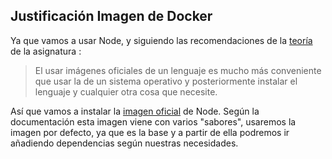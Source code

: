 ## Justificación Imagen de Docker

Ya que vamos a usar Node, y siguiendo las recomendaciones de la [teoría](http://jj.github.io/IV/documentos/temas/Contenedores)
de la asignatura : 

> El usar imágenes oficiales de un lenguaje es mucho más conveniente que usar la de un sistema operativo y
> posteriormente instalar el lenguaje y cualquier otra cosa que necesite.

Así que vamos a instalar la [imagen oficial](https://hub.docker.com/_/node) de Node. Según la documentación esta imagen
viene con varios "sabores", usaremos la imagen por defecto, ya que es la base y a partir de ella podremos ir
añadiendo dependencias según nuestras necesidades.